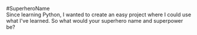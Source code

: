 #SuperheroName </br>
Since learning Python, I wanted to create an easy project where I could use what I've learned.  So what would your superhero name and superpower be?  
